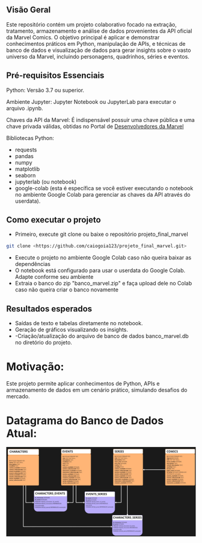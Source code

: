 ## Visão Geral
Este repositório contém um projeto colaborativo focado na extração, tratamento, armazenamento e análise de dados provenientes da API oficial da Marvel Comics. O objetivo principal é aplicar e demonstrar conhecimentos práticos em Python, manipulação de APIs, e técnicas de banco de dados e visualização de dados para gerar insights sobre o vasto universo da Marvel, incluindo personagens, quadrinhos, séries e eventos.

## Pré-requisitos Essenciais
Python: Versão 3.7 ou superior.

Ambiente Jupyter: Jupyter Notebook ou JupyterLab para executar o arquivo .ipynb.

Chaves da API da Marvel: É indispensável possuir uma chave pública e uma chave privada válidas, obtidas no Portal de  [Desenvolvedores da Marvel](https://developer.marvel.com/account)

Bibliotecas Python:

- requests
- pandas
- numpy
- matplotlib
- seaborn
- jupyterlab (ou notebook)
- google-colab (esta é específica se você estiver executando o notebook no ambiente Google Colab para gerenciar as chaves da API através do userdata).

## Como executar o projeto

- Primeiro, execute git clone ou baixe o repositório projeto_final_marvel

```sh
git clone <https://github.com/caiogoia123/projeto_final_marvel.git>
```

- Execute o projeto no ambiente Google Colab caso não queira baixar as dependências
- O notebook está configurado para usar o userdata do Google Colab. Adapte conforme seu ambiente
- Extraia o banco do zip "banco_marvel.zip" e faça upload dele no Colab caso não queira criar o banco novamente

## Resultados esperados

- Saídas de texto e tabelas diretamente no notebook.
- Geração de gráficos visualizando os insights.
- -Criação/atualização do arquivo de banco de dados banco_marvel.db no diretório do projeto.

# Motivação:
Este projeto permite aplicar conhecimentos de Python, APIs e armazenamento de 
dados em um cenário prático, simulando desafios do mercado.

# Datagrama do Banco de Dados Atual:
<img src="https://github.com/caiogoia123/projeto_final_marvel/blob/main/Datagrama_Banco_Dados.jpg" alt="Datagrama do Banco de Dados">
